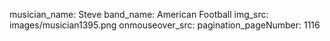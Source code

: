 musician_name: Steve
band_name: American Football
img_src: images/musician1395.png
onmouseover_src: 
pagination_pageNumber: 1116